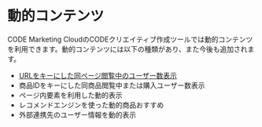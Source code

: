 # 動的コンテンツ

CODE Marketing CloudのCODEクリエイティブ作成ツールでは動的コンテンツを利用できます。動的コンテンツには以下の種類があり、また今後も追加されます。

* [URLをキーにした同ページ閲覧中のユーザー数表示](./display-uu.md)
* 商品IDをキーにした同商品閲覧中または購入ユーザー数表示
* ページ内要素を利用した動的表示
* レコメンドエンジンを使った動的商品おすすめ
* 外部連携先のユーザー情報を動的表示



